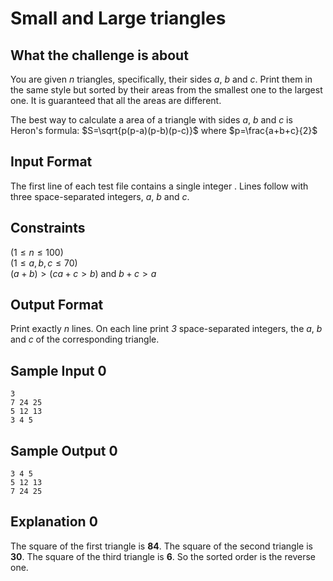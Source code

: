 # Small and Large triangles

## What the challenge is about

You are given *n* triangles, specifically, their sides *a*, *b* and *c*. Print them in the same style but sorted by their areas from the smallest one to the largest one. It is guaranteed that all the areas are different.

The best way to calculate a area of a triangle with sides *a*, *b* and *c* is Heron's formula:
$S=\sqrt{p(p-a)(p-b)(p-c)}$ where $p=\frac{a+b+c}{2}$

## Input Format

The first line of each test file contains a single integer .  Lines follow with three space-separated integers, *a*, *b* and *c*.

## Constraints

$(1 \leq n \leq 100)$  
$(1 \leq a,b,c \leq 70)$  
$(a+b) > (ca+c>b) \ \text{and} \ b+c > a$  

## Output Format
Print exactly *n* lines. On each line print *3* space-separated integers, the *a*, *b* and *c* of the corresponding triangle.

## Sample Input 0
```
3
7 24 25
5 12 13
3 4 5
```
## Sample Output 0
```
3 4 5
5 12 13
7 24 25
```
## Explanation 0

The square of the first triangle is **84**. The square of the second triangle is **30**. The square of the third triangle is **6**. So the sorted order is the reverse one.